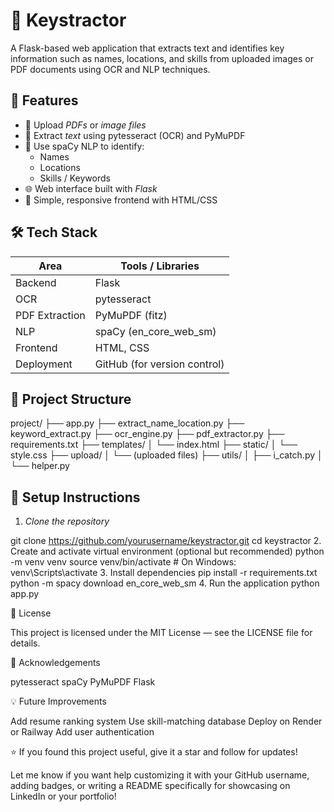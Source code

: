 # 🧠 Keystractor

A Flask-based web application that extracts text and identifies key information such as names, locations, and skills from uploaded images or PDF documents using OCR and NLP techniques.

## 🚀 Features

- 📄 Upload *PDFs* or *image files*
- 🧾 Extract *text* using pytesseract (OCR) and PyMuPDF
- 🧠 Use spaCy NLP to identify:
  - Names
  - Locations
  - Skills / Keywords
- 🌐 Web interface built with *Flask*
- 🎨 Simple, responsive frontend with HTML/CSS


## 🛠 Tech Stack

| Area           | Tools / Libraries                     |
|----------------|---------------------------------------|
| Backend        | Flask                                 |
| OCR            | pytesseract                           |
| PDF Extraction | PyMuPDF (fitz)                        |
| NLP            | spaCy (en_core_web_sm)                |
| Frontend       | HTML, CSS                             |
| Deployment     | GitHub (for version control)          |


## 📁 Project Structure

project/ ├── app.py ├── extract_name_location.py ├── keyword_extract.py ├── ocr_engine.py ├── pdf_extractor.py ├── requirements.txt ├── templates/ │   └── index.html ├── static/ │   └── style.css ├── upload/ │   └── (uploaded files) ├── utils/ │   ├── i_catch.py │   └── helper.py


## 🔧 Setup Instructions

1. *Clone the repository*

git clone https://github.com/yourusername/keystractor.git
cd keystractor
2. Create and activate virtual environment (optional but recommended)
python -m venv venv
source venv/bin/activate  # On Windows: venv\Scripts\activate
3. Install dependencies
pip install -r requirements.txt
python -m spacy download en_core_web_sm
4. Run the application
python app.py

📄 License

This project is licensed under the MIT License — see the LICENSE file for details.

🙌 Acknowledgements

pytesseract
spaCy
PyMuPDF
Flask

💡 Future Improvements

Add resume ranking system
Use skill-matching database
Deploy on Render or Railway
Add user authentication

⭐ If you found this project useful, give it a star and follow for updates!

Let me know if you want help customizing it with your GitHub username, adding badges, or writing a README specifically for showcasing on LinkedIn or your portfolio!
